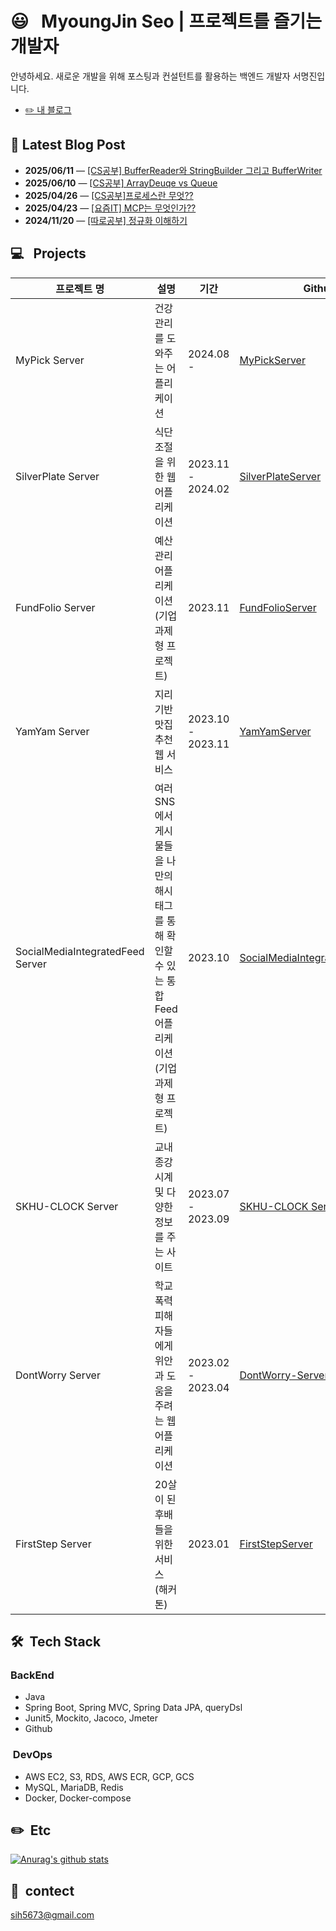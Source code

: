 # 😃 &nbsp; MyoungJin Seo | 프로젝트를 즐기는 개발자  
안녕하세요. 새로운 개발을 위해 포스팅과 컨설턴트를 활용하는 백엔드 개발자 서명진입니다.
- [✏️ 내 블로그](https://velog.io/@myoungjinseo) 

<!-- BLOG-POST-START -->
## 📝 Latest Blog Post

- **2025/06/11** — [[CS공부] BufferReader와 StringBuilder 그리고 BufferWriter](https://velog.io/@myoungjinseo/CS%EA%B3%B5%EB%B6%80-BufferReader%EC%99%80-StringBuilder-%EA%B7%B8%EB%A6%AC%EA%B3%A0-BufferWriter)
- **2025/06/10** — [[CS공부] ArrayDeuqe vs Queue](https://velog.io/@myoungjinseo/CS%EA%B3%B5%EB%B6%80-ArrayDeuqe-vs-Queue)
- **2025/04/26** — [[CS공부]프로세스란 무엇??](https://velog.io/@myoungjinseo/CS%EA%B3%B5%EB%B6%80%ED%94%84%EB%A1%9C%EC%84%B8%EC%8A%A4%EB%9E%80-%EB%AC%B4%EC%97%87)
- **2025/04/23** — [[요즘IT] MCP는 무엇인가??](https://velog.io/@myoungjinseo/%EC%9A%94%EC%A6%98IT-MCP%EB%8A%94-%EB%AC%B4%EC%97%87%EC%9D%B8%EA%B0%80)
- **2024/11/20** — [[따로공부] 정규화 이해하기](https://velog.io/@myoungjinseo/%EB%A9%B4%EC%A0%91-%EC%A4%80%EB%B9%84-1.-%EC%A0%95%EA%B7%9C%ED%99%94-%EC%9D%B4%ED%95%B4%ED%95%98%EA%B8%B0)

<!-- BLOG-POST-END -->
## 💻 &nbsp; Projects
|프로젝트 명|설명|기간|Github|
|------|---|---|---|
| MyPick Server |건강 관리를 도와주는 어플리케이션|2024.08 -|[MyPickServer]( https://github.com/myoungjinseo/MyPick)|
|SilverPlate  Server|식단 조절을 위한 웹 어플리케이션|2023.11 - 2024.02|[SilverPlateServer](https://github.com/silver-plate/SilverPlate-BE)|
| FundFolio Server |예산 관리 어플리케이션 (기업 과제형 프로젝트)|2023.11|[FundFolioServer]( https://github.com/myoungjinseo/FundFolio)|
| YamYam Server |지리기반 맛집 추천 웹 서비스|2023.10 - 2023.11|[YamYamServer](https://github.com/pre-onboarding/yamyam)|
| SocialMediaIntegratedFeed Server| 여러 SNS에서 게시물들을 나만의 해시태그를 통해 확인할 수 있는 통합 Feed 어플리케이션(기업 과제형 프로젝트) | 2023.10 |[SocialMediaIntegratedFeedServer](https://github.com/pre-onboarding/Social-media-integrated-feed)|
| SKHU-CLOCK Server| 교내 종강시계 및 다양한 정보를 주는 사이트 | 2023.07 - 2023.09 |[SKHU-CLOCK Server](https://github.com/skhu-clock/skhu-clock-back)|
| DontWorry Server |학교 폭력 피해자들에게 위안과 도움을 주려는 웹 어플리케이션|2023.02 - 2023.04|[DontWorry-Server](https://github.com/GDG-on-Campus-SKHU/2023-DontWorry-SolutionChallenge-BackEnd)|
|FirstStep Server|20살이 된 후배들을 위한 서비스 (해커톤)|2023.01|[FirstStepServer](https://github.com/GDG-on-Campus-SKHU/1Team-FirstStep-BackEnd)|

## 🛠 &nbsp;Tech Stack
 ### BackEnd
 * Java
 * Spring Boot, Spring MVC, Spring Data JPA, queryDsl
 * Junit5, Mockito, Jacoco, Jmeter
 * Github
 
 ### &nbsp;DevOps
 * AWS EC2, S3, RDS, AWS ECR, GCP, GCS
 * MySQL, MariaDB, Redis 
 * Docker, Docker-compose

## ✏️ &nbsp;Etc
[![Anurag's github stats](https://github-readme-stats.vercel.app/api?username=myoungjinseo)](https://github.com/anuraghazra/github-readme-stats)


## 📧 &nbsp;contect  
sih5673@gmail.com
